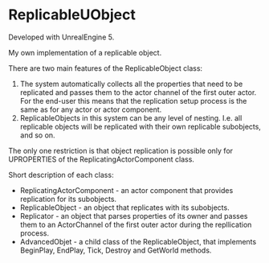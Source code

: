 # ReplicableUObject

Developed with UnrealEngine 5.

My own implementation of a replicable object.

There are two main features of the ReplicableObject class:
1) The system automatically collects all the properties that need to be replicated and passes them to the actor channel of the first outer actor. For the end-user this means that the replication setup process is the same as for any actor or actor component.
2) ReplicableObjects in this system can be any level of nesting. I.e. all replicable objects will be replicated with their own replicable subobjects, and so on.

The only one restriction is that object replication is possible only for UPROPERTIES of the ReplicatingActorComponent class.

Short description of each class:
- ReplicatingActorComponent - an actor component that provides replication for its subobjects.
- ReplicableObject - an object that replicates with its subobjects.
- Replicator - an object that parses properties of its owner and passes them to an ActorChannel of the first outer actor during the repllication process.
- AdvancedObjet - a child class of the ReplicableObject, that implements BeginPlay, EndPlay, Tick, Destroy and GetWorld methods.
